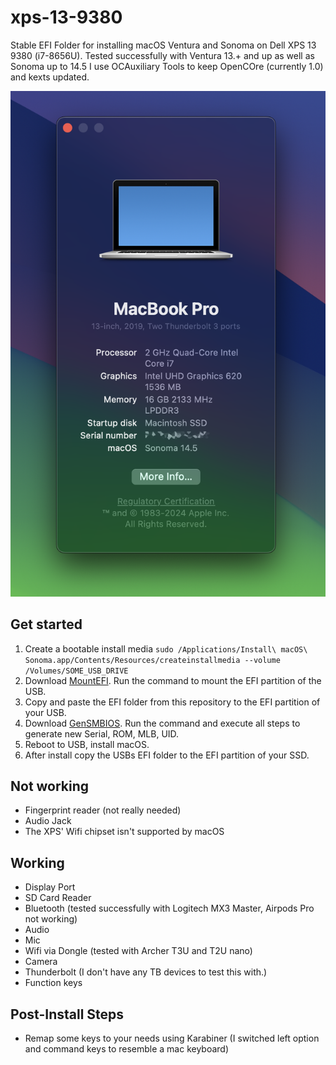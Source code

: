 # xps-13-9380

Stable EFI Folder for installing macOS Ventura and Sonoma on Dell XPS 13 9380 (i7-8656U).
Tested successfully with Ventura 13.+ and up as well as Sonoma up to 14.5
I use OCAuxiliary Tools to keep OpenCOre (currently 1.0) and kexts updated.

![preview](https://github.com/vardumper/xps-13-9380/blob/main/preview-sonoma.png?raw=true)

## Get started
1. Create a bootable install media `sudo /Applications/Install\ macOS\ Sonoma.app/Contents/Resources/createinstallmedia --volume /Volumes/SOME_USB_DRIVE`
2. Download [MountEFI](https://github.com/corpnewt/MountEFI). Run the command to mount the EFI partition of the USB.
3. Copy and paste the EFI folder from this repository to the EFI partition of your USB.
4. Download [GenSMBIOS](https://github.com/corpnewt/GenSMBIOS). Run the command and execute all steps to generate new Serial, ROM, MLB, UID.
5. Reboot to USB, install macOS.
6. After install copy the USBs EFI folder to the EFI partition of your SSD.

## Not working

- Fingerprint reader (not really needed)
- Audio Jack
- The XPS' Wifi chipset isn't supported by macOS

## Working

- Display Port
- SD Card Reader
- Bluetooth (tested successfully with Logitech MX3 Master, Airpods Pro not working)
- Audio
- Mic
- Wifi via Dongle (tested with Archer T3U and T2U nano)
- Camera
- Thunderbolt (I don't have any TB devices to test this with.)
- Function keys

## Post-Install Steps

- Remap some keys to your needs using Karabiner (I switched left option and command keys to resemble a mac keyboard)
